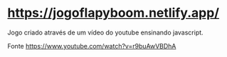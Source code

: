 # https://jogoflapyboom.netlify.app/
Jogo criado através de um vídeo do youtube ensinando javascript.

Fonte https://www.youtube.com/watch?v=r9buAwVBDhA

